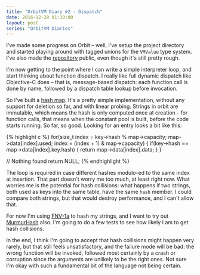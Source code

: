 ```yaml
---
title: "OrbitVM Diary #2 - Dispatch"
date: 2016-12-28 01:30:00
layout: post
series: "OrbitVM Diaries"
---
```


I've made some progress on Orbit – well, I've setup the project directory and
started playing around with tagged unions for the `VMValue` type system. I've
also made the [repository][1] public, even though it's still pretty rough.

I'm now getting to the point where I can write a simple interpreter loop, and
start thinking about function dispatch. I really like full dynamic dispatch
like Objective-C does – that is, message-based dispatch: each function call is
done by name, followed by a dispatch table lookup before invocation.

So I've built a [hash map][2]. It's a pretty simple implementation, without any
support for deletion so far, and with linear probing. Strings in orbit are
immutable, which means the hash is only computed once at creation - for function
calls, that means when the constant pool is built, before the code starts
running. So far, so good. Looking for an entry looks a bit like this:

{% highlight c %}
for(size_t index = key->hash % map->capacity;
    map->data[index].used;
    index = (index +  1) & map->capacity)
{
    if(key->hash == map->data[index].key.hash) {
        return map->data[index].data;
    }
}

// Nothing found
return NULL;
{% endhighlight %}

The loop is required in case different hashes modulo-ed to the same index at
insertion. That part doesn't worry me too much, at least right now. What worries
me is the potential for hash collisions: what happens if two strings, both used
as keys into the same table, have the same `hash` member. I could compare both
strings, but that would destroy performance, and I can't allow that.

For now I'm using [FNV-1a][3] to hash my strings, and I want to try out
[MurmurHash][4] also. I'm going to do a few tests to see how likely I am to get
hash collisions.

In the end, I think I'm going to accept that hash collisions might happen very
rarely, but that still feels unsatisfactory, and the failure mode will be bad:
the wrong function will be invoked, followed most certainly by a crash or
corruption since the arguments are unlikely to be the right ones. Not sure I'm
okay with such a fundamental bit of the language not being certain.

   [1]: https://github.com/amyinorbit/orbitvm
   [2]: https://github.com/amyinorbit/orbitvm/blob/ada48b74e13255b7041644a68521470a5e422b66/src/liborbit/orbit_hashmap.c
   [3]: https://en.wikipedia.org/wiki/Fowler–Noll–Vo_hash_function
   [4]: https://sites.google.com/site/murmurhash/

